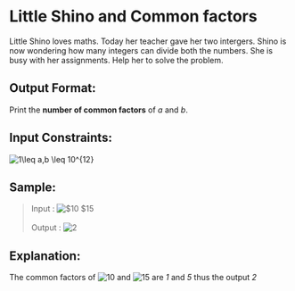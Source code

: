 # Little Shino and Common factors
Little Shino loves maths. Today her teacher gave her two intergers.  Shino is now wondering how many integers can divide both the numbers. She is busy with her assignments. Help her to solve the problem. 

## Output Format:
Print the **number of common factors** of *a* and *b*.

## Input Constraints:
<img src="https://latex.codecogs.com/gif.latex?1\leq&space;a,b&space;\leq&space;10^{12}" title="1\leq a,b \leq 10^{12}" />

## Sample:
> Input : <img src="https://latex.codecogs.com/gif.latex?$10&space;$15" title="$10 $15" /><br><br>
> Output : <img src="https://latex.codecogs.com/gif.latex?2" title="2" />

## Explanation:
The common factors of <img src="https://latex.codecogs.com/gif.latex?10" title="10" /> and <img src="https://latex.codecogs.com/gif.latex?15" title="15" /> are *1* and *5* thus the output *2*
